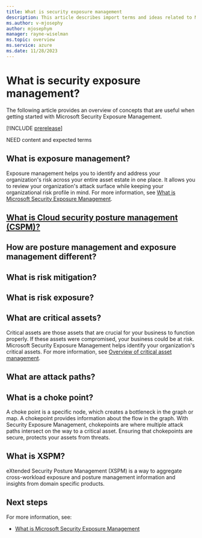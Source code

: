 ```yaml
---
title: What is security exposure management
description: This article describes import terms and ideas related to Microsoft Exposure Management.
ms.author: v-mjosephy
author: mjosephym
manager: rayne-wiselman
ms.topic: overview
ms.service: azure
ms.date: 11/28/2023
---
```


# What is security exposure management?

The following article provides an overview of concepts that are useful when getting started with Microsoft Security Exposure Management.

[!INCLUDE [prerelease](../../includes/prerelease.md)]

NEED content and expected terms
<!--introduction this was removed but probably should stay-->

## What is exposure management?

Exposure management helps you to identify and address your organization's risk across your entire asset estate in one place. It allows you to review your organization's attack surface while keeping your organizational risk profile in mind.
For more information, see [What is Microsoft Security Exposure Management](microsoft-security-exposure-management.md).

## [What is Cloud security posture management (CSPM)?](https://www.microsoft.com/en-us/security/business/security-101/what-is-cspm)

## How are posture management and exposure management different?

## What is risk mitigation?

## What is risk exposure?

## What are critical assets?

Critical assets are those assets that are crucial for your business to function properly. If these assets were compromised, your business could be at risk. Microsoft Security Exposure Management helps identify your organization's critical assets. For more information, see [Overview of critical asset management](critical-asset-management.md).

## What are attack paths?

## What is a choke point?

A choke point is a specific node, which creates a bottleneck in the graph or map. A chokepoint provides information about the flow in the graph. With Security Exposure Management, chokepoints are where multiple attack paths intersect on the way to a critical asset. Ensuring that chokepoints are secure, protects your assets from threats. 

## What is XSPM?

eXtended Security Posture Management (XSPM) is a way to aggregate cross-workload exposure and posture management information and insights from domain specific products.

<!--images -->
## Next steps

For more information, see:

- [What is Microsoft Security Exposure Management](microsoft-security-exposure-management.md)
